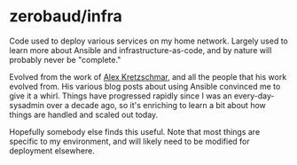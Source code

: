 # zerobaud/infra

Code used to deploy various services on my home network.
Largely used to learn more about Ansible and infrastructure-as-code,
and by nature will probably never be "complete."

Evolved from the work of [Alex Kretzschmar](https://github.com/ironicbadger),
and all the people that his work evolved from.  His various blog posts about 
using Ansible convinced me to give it a whirl.  Things have progressed rapidly
since I was an every-day-sysadmin over a decade ago, so it's enriching to learn
a bit about how things are handled and scaled out today.

Hopefully somebody else finds this useful.  Note that most things are specific
to my environment, and will likely need to be modified for deployment elsewhere.
